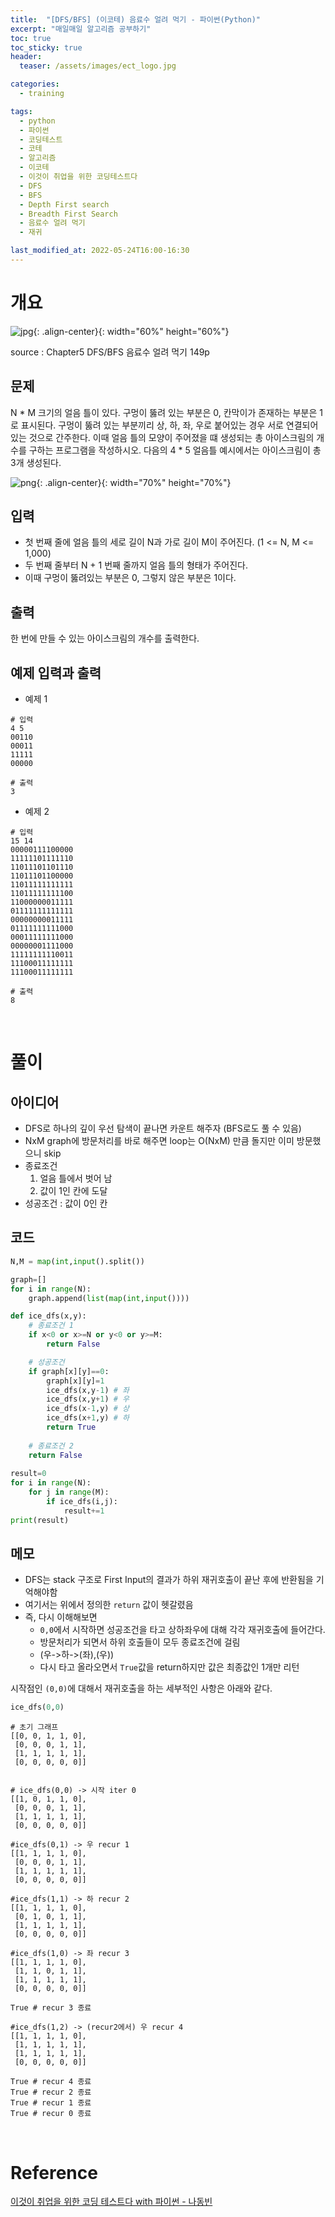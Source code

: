```yaml
---
title:  "[DFS/BFS] (이코테) 음료수 얼려 먹기 - 파이썬(Python)"
excerpt: "매일매일 알고리즘 공부하기"
toc: true
toc_sticky: true
header:
  teaser: /assets/images/ect_logo.jpg

categories:
  - training

tags:
  - python
  - 파이썬
  - 코딩테스트
  - 코테
  - 알고리즘
  - 이코테
  - 이것이 취업을 위한 코딩테스트다
  - DFS
  - BFS
  - Depth First search
  - Breadth First Search
  - 음료수 얼려 먹기
  - 재귀

last_modified_at: 2022-05-24T16:00-16:30
---
```


# 개요  

![jpg](/assets/images/ect_logo.jpg){: .align-center}{: width="60%" height="60%"}  

source : Chapter5 DFS/BFS 음료수 얼려 먹기 149p  

## 문제  

N * M 크기의 얼음 틀이 있다. 구멍이 뚫려 있는 부분은 0, 칸막이가 존재하는 부분은 1로 표시된다. 구멍이 뚫려 있는 부분끼리 상, 하, 좌, 우로 붙어있는 경우 서로 연결되어있는 것으로 간주한다. 이때 얼음 틀의 모양이 주어졌을 떄 생성되는 총 아이스크림의 개수를 구하는 프로그램을 작성하시오. 다음의 4 * 5 얼음틀 예시에서는 아이스크림이 총 3개 생성된다.

![png](/assets/images/algorithm/training_ect_1_1.png){: .align-center}{: width="70%" height="70%"}  


## 입력  

- 첫 번째 줄에 얼음 틀의 세로 길이 N과 가로 길이 M이 주어진다. (1 <= N, M <= 1,000)  
- 두 번째 줄부터 N + 1 번째 줄까지 얼음 틀의 형태가 주어진다.  
- 이때 구멍이 뚫려있는 부분은 0, 그렇지 않은 부분은 1이다.  

## 출력  

한 번에 만들 수 있는 아이스크림의 개수를 출력한다.  

## 예제 입력과 출력  

- 예제 1  

```
# 입력
4 5
00110
00011
11111
00000
```

```
# 출력
3
```

- 예제 2  

```
# 입력
15 14
00000111100000
11111101111110
11011101101110
11011101100000
11011111111111
11011111111100
11000000011111
01111111111111
00000000011111
01111111111000
00011111111000
00000001111000
11111111110011
11100011111111
11100011111111
```

```
# 출력
8
```

<br/>

# 풀이  

## 아이디어  

- DFS로 하나의 깊이 우선 탐색이 끝나면 카운트 해주자 (BFS로도 풀 수 있음)  
- NxM graph에 방문처리를 바로 해주면 loop는 O(NxM) 만큼 돌지만 이미 방문했으니 skip  
- 종료조건  
  1. 얼음 틀에서 벗어 남  
  2. 값이 1인 칸에 도달  
- 성공조건 : 값이 0인 칸  

## 코드  

```python
N,M = map(int,input().split())

graph=[]
for i in range(N):
    graph.append(list(map(int,input())))

def ice_dfs(x,y):
    # 종료조건 1
    if x<0 or x>=N or y<0 or y>=M:
        return False  

    # 성공조건  
    if graph[x][y]==0:
        graph[x][y]=1
        ice_dfs(x,y-1) # 좌
        ice_dfs(x,y+1) # 우
        ice_dfs(x-1,y) # 상
        ice_dfs(x+1,y) # 하
        return True
      
    # 종료조건 2
    return False    
    
result=0
for i in range(N):
    for j in range(M):
        if ice_dfs(i,j):
            result+=1
print(result)
```

## 메모  

- DFS는 stack 구조로 First Input의 결과가 하위 재귀호출이 끝난 후에 반환됨을 기억해야함  
- 여기서는 위에서 정의한 `return` 값이 헷갈렸음  
- 즉, 다시 이해해보면
  - `0,0`에서 시작하면 성공조건을 타고 상하좌우에 대해 각각 재귀호출에 들어간다.  
  - 방문처리가 되면서 하위 호출들이 모두 종료조건에 걸림
  - (우->하->(좌),(우))
  - 다시 타고 올라오면서 `True`값을 return하지만 값은 최종값인 1개만 리턴  

시작점인 `(0,0)`에 대해서 재귀호출을 하는 세부적인 사항은 아래와 같다.  

```python
ice_dfs(0,0)
```

```
# 초기 그래프
[[0, 0, 1, 1, 0],
 [0, 0, 0, 1, 1],
 [1, 1, 1, 1, 1],
 [0, 0, 0, 0, 0]]


# ice_dfs(0,0) -> 시작 iter 0
[[1, 0, 1, 1, 0],
 [0, 0, 0, 1, 1],
 [1, 1, 1, 1, 1],
 [0, 0, 0, 0, 0]]

#ice_dfs(0,1) -> 우 recur 1
[[1, 1, 1, 1, 0],
 [0, 0, 0, 1, 1],
 [1, 1, 1, 1, 1],
 [0, 0, 0, 0, 0]]

#ice_dfs(1,1) -> 하 recur 2
[[1, 1, 1, 1, 0],
 [0, 1, 0, 1, 1],
 [1, 1, 1, 1, 1],
 [0, 0, 0, 0, 0]]

#ice_dfs(1,0) -> 좌 recur 3
[[1, 1, 1, 1, 0],
 [1, 1, 0, 1, 1],
 [1, 1, 1, 1, 1],
 [0, 0, 0, 0, 0]]

True # recur 3 종료

#ice_dfs(1,2) -> (recur2에서) 우 recur 4
[[1, 1, 1, 1, 0],
 [1, 1, 1, 1, 1],
 [1, 1, 1, 1, 1],
 [0, 0, 0, 0, 0]]

True # recur 4 종료
True # recur 2 종료
True # recur 1 종료
True # recur 0 종료
```



<br/>

# Reference  

[이것이 취업을 위한 코딩 테스트다 with 파이썬 - 나동빈](http://www.kyobobook.co.kr/product/detailViewKor.laf?barcode=9791162243077&gclid=Cj0KCQjwjbyYBhCdARIsAArC6LI29J8rzsG6M1BbbNrPKMtmtoAkJop3-UpMZw3SiWyhjpn7g0NWyJYaArMQEALw_wcB)  

